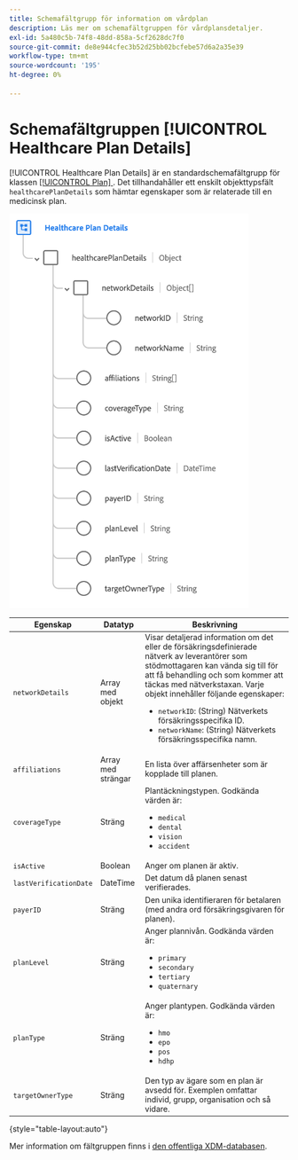 ```yaml
---
title: Schemafältgrupp för information om vårdplan
description: Läs mer om schemafältgruppen för vårdplansdetaljer.
exl-id: 5a480c5b-74f8-48dd-858a-5cf2628dc7f0
source-git-commit: de8e944cfec3b52d25bb02bcfebe57d6a2a35e39
workflow-type: tm+mt
source-wordcount: '195'
ht-degree: 0%

---
```


# Schemafältgruppen [!UICONTROL Healthcare Plan Details]

[!UICONTROL Healthcare Plan Details] är en standardschemafältgrupp för klassen [[!UICONTROL Plan] ](../../classes/plan.md). Det tillhandahåller ett enskilt objekttypsfält `healthcarePlanDetails` som hämtar egenskaper som är relaterade till en medicinsk plan.

![](../../images/field-groups/plan/healthcare-plan-details.png)

| Egenskap | Datatyp | Beskrivning |
| --- | --- | --- |
| `networkDetails` | Array med objekt | Visar detaljerad information om det eller de försäkringsdefinierade nätverk av leverantörer som stödmottagaren kan vända sig till för att få behandling och som kommer att täckas med nätverkstaxan. Varje objekt innehåller följande egenskaper: <ul><li>`networkID`: (String) Nätverkets försäkringsspecifika ID.</li><li>`networkName`: (String) Nätverkets försäkringsspecifika namn.</li></ul> |
| `affiliations` | Array med strängar | En lista över affärsenheter som är kopplade till planen. |
| `coverageType` | Sträng | Plantäckningstypen. Godkända värden är:<ul><li>`medical`</li><li>`dental`</li><li>`vision`</li><li>`accident`</li></ul> |
| `isActive` | Boolean | Anger om planen är aktiv. |
| `lastVerificationDate` | DateTime | Det datum då planen senast verifierades. |
| `payerID` | Sträng | Den unika identifieraren för betalaren (med andra ord försäkringsgivaren för planen). |
| `planLevel` | Sträng | Anger plannivån. Godkända värden är:<ul><li>`primary`</li><li>`secondary`</li><li>`tertiary`</li><li>`quaternary`</li></ul> |
| `planType` | Sträng | Anger plantypen. Godkända värden är:<ul><li>`hmo`</li><li>`epo`</li><li>`pos`</li><li>`hdhp`</li></ul> |
| `targetOwnerType` | Sträng | Den typ av ägare som en plan är avsedd för. Exemplen omfattar individ, grupp, organisation och så vidare. |

{style="table-layout:auto"}

Mer information om fältgruppen finns i [den offentliga XDM-databasen](https://github.com/adobe/xdm/blob/master/docs/reference/fieldgroups/plan/healthcare-plan-details.schema.json).
